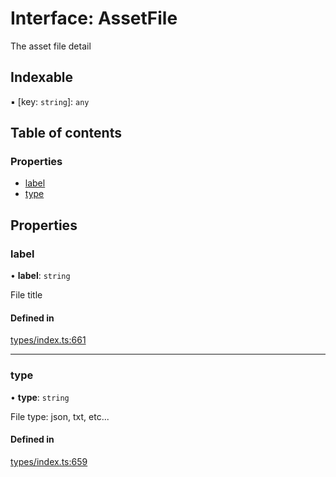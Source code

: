 # Interface: AssetFile

The asset file detail

## Indexable

▪ [key: `string`]: `any`

## Table of contents

### Properties

- [label](AssetFile.md#label)
- [type](AssetFile.md#type)

## Properties

### label

• **label**: `string`

File title

#### Defined in

[types/index.ts:661](https://github.com/nevermined-io/components-catalog/blob/56c0c2b/lib/src/types/index.ts#L661)

___

### type

• **type**: `string`

File type: json, txt, etc...

#### Defined in

[types/index.ts:659](https://github.com/nevermined-io/components-catalog/blob/56c0c2b/lib/src/types/index.ts#L659)

